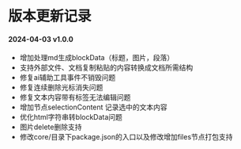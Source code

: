 # 版本更新记录

#### 2024-04-03 v1.0.0
- 增加处理md生成blockData（标题，图片，段落）
- 支持外部文件、文档复制粘贴的内容转换成文档所需结构
- 修复ai辅助工具事件不销毁问题
- 修复连续删除光标消失问题
- 修复文本内容带有标签无法编辑问题
- 增加节点selectionContent 记录选中的文本内容
- 优化html字符串转blockData问题
- 图片delete删除支持
- 修改core/目录下package.json的入口以及修改增加files节点打包支持






